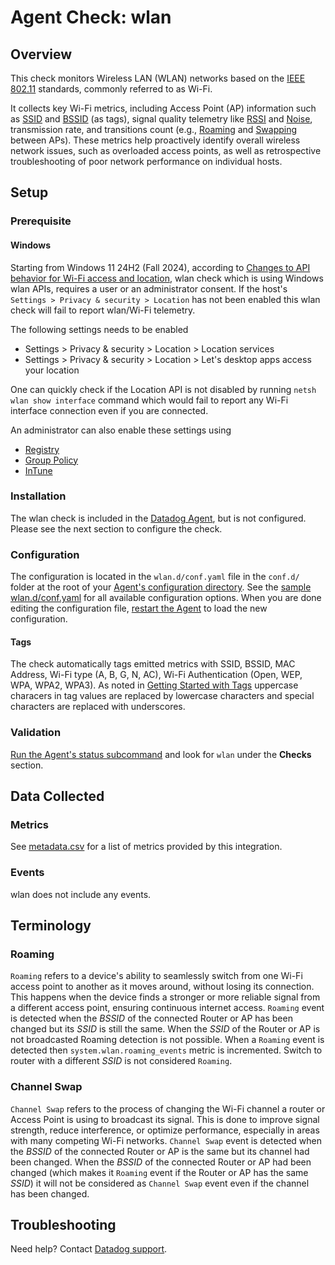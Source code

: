 # Agent Check: wlan

## Overview

This check monitors Wireless LAN (WLAN) networks based on the [IEEE 802.11][1] standards, commonly referred to as Wi-Fi.

It collects key Wi-Fi metrics, including Access Point (AP) information such as [SSID][2] and [BSSID][3] (as tags), signal quality telemetry like [RSSI][4] and [Noise][5], transmission rate, and transitions count (e.g., [Roaming][6] and [Swapping][7] between APs). These metrics help proactively identify overall wireless network issues, such as overloaded access points, as well as retrospective troubleshooting of poor network performance on individual hosts.

## Setup

### Prerequisite

#### Windows

Starting from Windows 11 24H2 (Fall 2024), according to [Changes to API behavior for Wi-Fi access and location][16], wlan check which is using Windows wlan APIs, requires a user or an administrator consent. If the host's `Settings > Privacy & security > Location` has not been enabled this wlan check will fail to report wlan/Wi-Fi telemetry.

The following settings needs to be enabled
- Settings > Privacy & security > Location > Location services
- Settings > Privacy & security > Location > Let's desktop apps access your location

One can quickly check if the Location API is not disabled by running `netsh wlan show interface` command which would fail to report any Wi-Fi interface connection even if you are connected.

An administrator can also enable these settings using 
- [Registry][17]
- [Group Policy][18]
- [InTune][19]

### Installation

The wlan check is included in the [Datadog Agent][8], but is not configured. Please see the next section to configure the check.

### Configuration

The configuration is located in the `wlan.d/conf.yaml` file in the `conf.d/` folder at the root of your [Agent's configuration directory][9]. See the [sample wlan.d/conf.yaml][10] for all available configuration options. When you are done editing the configuration file, [restart the Agent][11] to load the new configuration.

#### Tags

The check automatically tags emitted metrics with SSID, BSSID, MAC Address, Wi-Fi type (A, B, G, N, AC), Wi-Fi Authentication (Open, WEP, WPA, WPA2, WPA3). As noted in [Getting Started with Tags][12] uppercase characers in tag values are replaced by lowercase characters and special characters are replaced with underscores.

### Validation

[Run the Agent's status subcommand][13] and look for `wlan` under the **Checks** section.

## Data Collected

### Metrics

See [metadata.csv][14] for a list of metrics provided by this integration.

### Events

wlan does not include any events.

## Terminology

### Roaming

`Roaming` refers to a device's ability to seamlessly switch from one Wi-Fi access point to another as it moves around, without losing its connection. This happens when the device finds a stronger or more reliable signal from a different access point, ensuring continuous internet access. `Roaming` event is detected when the *BSSID* of the connected Router or AP has been changed but its *SSID* is still the same.  When the *SSID* of the Router or AP is not broadcasted Roaming detection is not possible. When a `Roaming` event is detected then `system.wlan.roaming_events` metric is incremented. Switch to router with a different *SSID* is not considered `Roaming`.

### Channel Swap

`Channel Swap` refers to the process of changing the Wi-Fi channel a router or Access Point is using to broadcast its signal. This is done to improve signal strength, reduce interference, or optimize performance, especially in areas with many competing Wi-Fi networks. `Channel Swap` event is detected when the *BSSID* of the connected Router or AP is the same but its channel had been changed. When the *BSSID* of the connected Router or AP had been changed (which makes it `Roaming` event if the Router or AP has the same *SSID*) it will not be considered as `Channel Swap` event even if the channel has been changed.

## Troubleshooting

Need help? Contact [Datadog support][15].

[1]: https://en.wikipedia.org/wiki/IEEE_802.11
[2]: https://en.wikipedia.org/wiki/Service_set_(802.11_network)#SSID
[3]: https://en.wikipedia.org/wiki/Service_set_(802.11_network)
[4]: https://en.wikipedia.org/wiki/Received_signal_strength_indicator
[5]: https://documentation.meraki.com/MR/Wi-Fi_Basics_and_Best_Practices/Signal-to-Noise_Ratio_(SNR)_and_Wireless_Signal_Strength
[6]: https://www.netally.com/tech-tips/what-is-wifi-roaming/
[7]: https://superuser.com/questions/122441/how-can-i-get-the-same-ssid-for-multiple-access-points
[8]: https://app.datadoghq.com/account/settings/agent/latest
[9]: https://docs.datadoghq.com/agent/guide/agent-configuration-files/
[10]: https://github.com/DataDog/datadog-agent/blob/main/poc/cmd/agent/dist/conf.d/wlan.d/conf.yaml.example
[11]: https://docs.datadoghq.com/agent/guide/agent-commands/#start-stop-and-restart-the-agent
[12]: https://docs.datadoghq.com/getting_started/tagging/
[13]: https://docs.datadoghq.com/agent/guide/agent-commands/#agent-status-and-information
[14]: https://github.com/DataDog/integrations-core/blob/master/wlan/metadata.csv
[15]: https://docs.datadoghq.com/help/
[16]: https://learn.microsoft.com/en-us/windows/win32/nativewifi/wi-fi-access-location-changes
[17]: https://learn.microsoft.com/en-us/troubleshoot/windows-client/shell-experience/cannot-set-timezone-automatically?WT.mc_id=WDIT-MVP-5000497#use-registry-editor
[18]: https://learn.microsoft.com/en-us/troubleshoot/windows-client/shell-experience/cannot-set-timezone-automatically?WT.mc_id=WDIT-MVP-5000497#use-registry-editor
[19]: https://learn.microsoft.com/en-us/troubleshoot/windows-client/shell-experience/cannot-set-timezone-automatically?WT.mc_id=WDIT-MVP-5000497#use-registry-editor